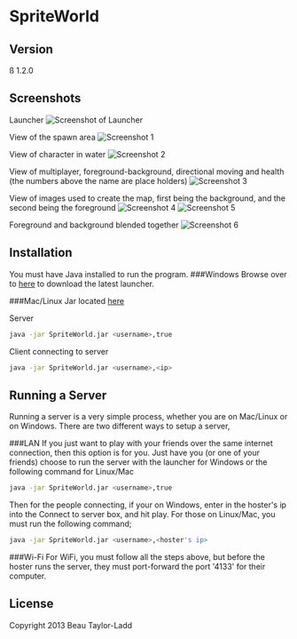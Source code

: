 SpriteWorld
===========
Version
-------
ß 1.2.0

Screenshots
-----------
Launcher
![Screenshot of Launcher](http://i.imgur.com/RdlTZL8.png)

View of the spawn area
![Screenshot 1](http://i.imgur.com/neAVbjF.png)

View of character in water
![Screenshot 2](http://i.imgur.com/hZELzSx.png)

View of multiplayer, foreground-background, directional moving and health (the numbers above the name are place holders)
![Screenshot 3](http://i.imgur.com/QcpoxcA.png)

View of images used to create the map, first being the background, and the second being the foreground
![Screenshot 4](http://i.imgur.com/oAOigZs.png)
![Screenshot 5](http://i.imgur.com/juW3XEz.png)

Foreground and background blended together
![Screenshot 6](http://i.imgur.com/eL3GQea.png)

Installation
--------------
You must have Java installed to run the program.
###Windows
Browse over to [here](https://www.dropbox.com/s/a6qg5h8haib651d/SpriteWorld%20Launcher%201.0.4.zip) to download the latest launcher.

###Mac/Linux
Jar located [here](https://www.dropbox.com/s/og0ummabbhliso4/SpriteWorld.jar)

Server
```sh
java -jar SpriteWorld.jar <username>,true
```
Client connecting to server
```sh
java -jar SpriteWorld.jar <username>,<ip>
```

Running a Server
----------------
Running a server is a very simple process, whether you are on Mac/Linux or on Windows.  There are two different ways to setup a server,

###LAN
If you just want to play with your friends over the same internet connection, then this option is for you.  Just have you (or one of your friends) choose to run the server with the launcher for Windows or the following command for Linux/Mac
```sh
java -jar SpriteWorld.jar <username>,true
```

Then for the people connecting, if your on Windows, enter in the hoster's ip into the Connect to server box, and hit play.  For those on Linux/Mac, you must run the following command;
```sh
java -jar SpriteWorld.jar <username>,<hoster's ip>
```
###Wi-Fi
For WiFi, you must follow all the steps above, but before the hoster runs the server, they must port-forward the port '4133' for their computer.


License
-------

Copyright 2013 Beau Taylor-Ladd
